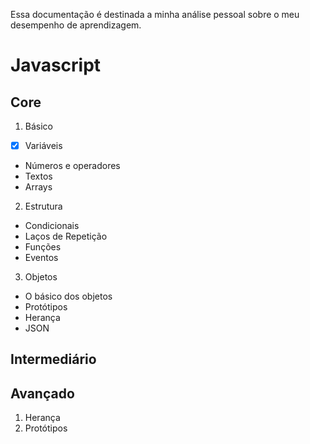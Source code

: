 Essa documentação é destinada a minha análise pessoal
sobre o meu desempenho de aprendizagem.

# Javascript 
## Core
1. Básico
 - [x] Variáveis
 - Números e operadores
 - Textos
 - Arrays
2. Estrutura
 - Condicionais
 - Laços de Repetição
 - Funções
 - Eventos
3. Objetos
 - O básico dos objetos
 - Protótipos
 - Herança
 - JSON
## Intermediário

## Avançado
1. Herança
2. Protótipos

